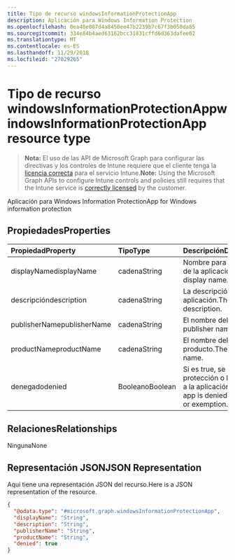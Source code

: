 ```yaml
---
title: Tipo de recurso windowsInformationProtectionApp
description: Aplicación para Windows Information Protection
ms.openlocfilehash: 0ea48e087d4a8450ee47b2239b7c67f3b050da85
ms.sourcegitcommit: 334e84b4aed63162bcc31831cffd6d363dafee02
ms.translationtype: MT
ms.contentlocale: es-ES
ms.lasthandoff: 11/29/2018
ms.locfileid: "27029265"
---
```

# <a name="windowsinformationprotectionapp-resource-type"></a><span data-ttu-id="a4076-103">Tipo de recurso windowsInformationProtectionApp</span><span class="sxs-lookup"><span data-stu-id="a4076-103">windowsInformationProtectionApp resource type</span></span>

> <span data-ttu-id="a4076-104">**Nota:** El uso de las API de Microsoft Graph para configurar las directivas y los controles de Intune requiere que el cliente tenga la [licencia correcta](https://go.microsoft.com/fwlink/?linkid=839381) para el servicio Intune.</span><span class="sxs-lookup"><span data-stu-id="a4076-104">**Note:** Using the Microsoft Graph APIs to configure Intune controls and policies still requires that the Intune service is [correctly licensed](https://go.microsoft.com/fwlink/?linkid=839381) by the customer.</span></span>

<span data-ttu-id="a4076-105">Aplicación para Windows Information Protection</span><span class="sxs-lookup"><span data-stu-id="a4076-105">App for Windows information protection</span></span>
## <a name="properties"></a><span data-ttu-id="a4076-106">Propiedades</span><span class="sxs-lookup"><span data-stu-id="a4076-106">Properties</span></span>
|<span data-ttu-id="a4076-107">Propiedad</span><span class="sxs-lookup"><span data-stu-id="a4076-107">Property</span></span>|<span data-ttu-id="a4076-108">Tipo</span><span class="sxs-lookup"><span data-stu-id="a4076-108">Type</span></span>|<span data-ttu-id="a4076-109">Descripción</span><span class="sxs-lookup"><span data-stu-id="a4076-109">Description</span></span>|
|:---|:---|:---|
|<span data-ttu-id="a4076-110">displayName</span><span class="sxs-lookup"><span data-stu-id="a4076-110">displayName</span></span>|<span data-ttu-id="a4076-111">cadena</span><span class="sxs-lookup"><span data-stu-id="a4076-111">String</span></span>|<span data-ttu-id="a4076-112">Nombre para mostrar de la aplicación.</span><span class="sxs-lookup"><span data-stu-id="a4076-112">App display name.</span></span>|
|<span data-ttu-id="a4076-113">descripción</span><span class="sxs-lookup"><span data-stu-id="a4076-113">description</span></span>|<span data-ttu-id="a4076-114">cadena</span><span class="sxs-lookup"><span data-stu-id="a4076-114">String</span></span>|<span data-ttu-id="a4076-115">La descripción de la aplicación.</span><span class="sxs-lookup"><span data-stu-id="a4076-115">The app's description.</span></span>|
|<span data-ttu-id="a4076-116">publisherName</span><span class="sxs-lookup"><span data-stu-id="a4076-116">publisherName</span></span>|<span data-ttu-id="a4076-117">cadena</span><span class="sxs-lookup"><span data-stu-id="a4076-117">String</span></span>|<span data-ttu-id="a4076-118">El nombre del editor</span><span class="sxs-lookup"><span data-stu-id="a4076-118">The publisher name</span></span>|
|<span data-ttu-id="a4076-119">productName</span><span class="sxs-lookup"><span data-stu-id="a4076-119">productName</span></span>|<span data-ttu-id="a4076-120">cadena</span><span class="sxs-lookup"><span data-stu-id="a4076-120">String</span></span>|<span data-ttu-id="a4076-121">El nombre del producto.</span><span class="sxs-lookup"><span data-stu-id="a4076-121">The product name.</span></span>|
|<span data-ttu-id="a4076-122">denegado</span><span class="sxs-lookup"><span data-stu-id="a4076-122">denied</span></span>|<span data-ttu-id="a4076-123">Booleano</span><span class="sxs-lookup"><span data-stu-id="a4076-123">Boolean</span></span>|<span data-ttu-id="a4076-124">Si es true, se deniega la protección o la exención a la aplicación.</span><span class="sxs-lookup"><span data-stu-id="a4076-124">If true, app is denied protection or exemption.</span></span>|

## <a name="relationships"></a><span data-ttu-id="a4076-125">Relaciones</span><span class="sxs-lookup"><span data-stu-id="a4076-125">Relationships</span></span>
<span data-ttu-id="a4076-126">Ninguna</span><span class="sxs-lookup"><span data-stu-id="a4076-126">None</span></span>
## <a name="json-representation"></a><span data-ttu-id="a4076-127">Representación JSON</span><span class="sxs-lookup"><span data-stu-id="a4076-127">JSON Representation</span></span>
<span data-ttu-id="a4076-128">Aquí tiene una representación JSON del recurso.</span><span class="sxs-lookup"><span data-stu-id="a4076-128">Here is a JSON representation of the resource.</span></span>
<!-- {
  "blockType": "resource",
  "@odata.type": "microsoft.graph.windowsInformationProtectionApp"
}
-->
``` json
{
  "@odata.type": "#microsoft.graph.windowsInformationProtectionApp",
  "displayName": "String",
  "description": "String",
  "publisherName": "String",
  "productName": "String",
  "denied": true
}
```



